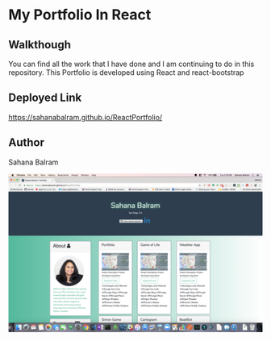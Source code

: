 # My Portfolio In React

## Walkthough
You can find all the work that I have done and I am continuing to do in this repository.
This Portfolio is developed using React and react-bootstrap

## Deployed Link
https://sahanabalram.github.io/ReactPortfolio/
## Author
Sahana Balram

![screenshot of the App](portfolio.png)